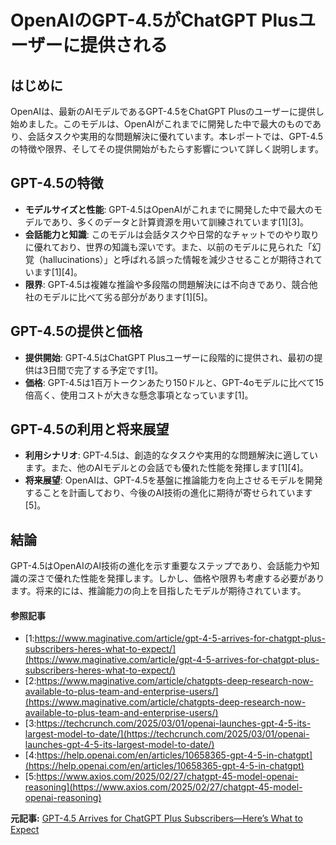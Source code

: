 # OpenAIのGPT-4.5がChatGPT Plusユーザーに提供される

## はじめに

OpenAIは、最新のAIモデルであるGPT-4.5をChatGPT Plusのユーザーに提供し始めました。このモデルは、OpenAIがこれまでに開発した中で最大のものであり、会話タスクや実用的な問題解決に優れています。本レポートでは、GPT-4.5の特徴や限界、そしてその提供開始がもたらす影響について詳しく説明します。

## GPT-4.5の特徴

- **モデルサイズと性能**: GPT-4.5はOpenAIがこれまでに開発した中で最大のモデルであり、多くのデータと計算資源を用いて訓練されています[1][3]。
- **会話能力と知識**: このモデルは会話タスクや日常的なチャットでのやり取りに優れており、世界の知識も深いです。また、以前のモデルに見られた「幻覚（hallucinations）」と呼ばれる誤った情報を減少させることが期待されています[1][4]。
- **限界**: GPT-4.5は複雑な推論や多段階の問題解決には不向きであり、競合他社のモデルに比べて劣る部分があります[1][5]。

## GPT-4.5の提供と価格

- **提供開始**: GPT-4.5はChatGPT Plusユーザーに段階的に提供され、最初の提供は3日間で完了する予定です[1]。
- **価格**: GPT-4.5は1百万トークンあたり150ドルと、GPT-4oモデルに比べて15倍高く、使用コストが大きな懸念事項となっています[1]。

## GPT-4.5の利用と将来展望

- **利用シナリオ**: GPT-4.5は、創造的なタスクや実用的な問題解決に適しています。また、他のAIモデルとの会話でも優れた性能を発揮します[1][4]。
- **将来展望**: OpenAIは、GPT-4.5を基盤に推論能力を向上させるモデルを開発することを計画しており、今後のAI技術の進化に期待が寄せられています[5]。

## 結論

GPT-4.5はOpenAIのAI技術の進化を示す重要なステップであり、会話能力や知識の深さで優れた性能を発揮します。しかし、価格や限界も考慮する必要があります。将来的には、推論能力の向上を目指したモデルが期待されています。

#### 参照記事
- [1:https://www.maginative.com/article/gpt-4-5-arrives-for-chatgpt-plus-subscribers-heres-what-to-expect/](https://www.maginative.com/article/gpt-4-5-arrives-for-chatgpt-plus-subscribers-heres-what-to-expect/)
- [2:https://www.maginative.com/article/chatgpts-deep-research-now-available-to-plus-team-and-enterprise-users/](https://www.maginative.com/article/chatgpts-deep-research-now-available-to-plus-team-and-enterprise-users/)
- [3:https://techcrunch.com/2025/03/01/openai-launches-gpt-4-5-its-largest-model-to-date/](https://techcrunch.com/2025/03/01/openai-launches-gpt-4-5-its-largest-model-to-date/)
- [4:https://help.openai.com/en/articles/10658365-gpt-4-5-in-chatgpt](https://help.openai.com/en/articles/10658365-gpt-4-5-in-chatgpt)
- [5:https://www.axios.com/2025/02/27/chatgpt-45-model-openai-reasoning](https://www.axios.com/2025/02/27/chatgpt-45-model-openai-reasoning)


**元記事:** [GPT-4.5 Arrives for ChatGPT Plus Subscribers—Here’s What to Expect](https://www.maginative.com/article/gpt-4-5-arrives-for-chatgpt-plus-subscribers-heres-what-to-expect/)
